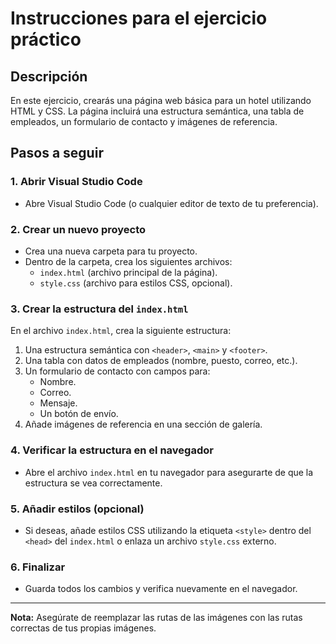 # Instrucciones para el ejercicio práctico

## Descripción
En este ejercicio, crearás una página web básica para un hotel utilizando HTML y CSS. La página incluirá una estructura semántica, una tabla de empleados, un formulario de contacto y imágenes de referencia.

## Pasos a seguir

### 1. Abrir Visual Studio Code
- Abre Visual Studio Code (o cualquier editor de texto de tu preferencia).

### 2. Crear un nuevo proyecto
- Crea una nueva carpeta para tu proyecto.
- Dentro de la carpeta, crea los siguientes archivos:
  - `index.html` (archivo principal de la página).
  - `style.css` (archivo para estilos CSS, opcional).

### 3. Crear la estructura del `index.html`
En el archivo `index.html`, crea la siguiente estructura:
1. Una estructura semántica con `<header>`, `<main>` y `<footer>`.
2. Una tabla con datos de empleados (nombre, puesto, correo, etc.).
3. Un formulario de contacto con campos para:
   - Nombre.
   - Correo.
   - Mensaje.
   - Un botón de envío.
4. Añade imágenes de referencia en una sección de galería.

### 4. Verificar la estructura en el navegador
- Abre el archivo `index.html` en tu navegador para asegurarte de que la estructura se vea correctamente.

### 5. Añadir estilos (opcional)
- Si deseas, añade estilos CSS utilizando la etiqueta `<style>` dentro del `<head>` del `index.html` o enlaza un archivo `style.css` externo.

### 6. Finalizar
- Guarda todos los cambios y verifica nuevamente en el navegador.
---

**Nota:** Asegúrate de reemplazar las rutas de las imágenes con las rutas correctas de tus propias imágenes.